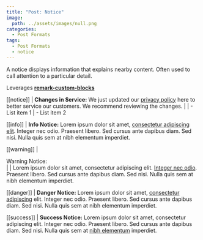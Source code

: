 ```yaml
---
title: "Post: Notice"
image:
  path: ../assets/images/null.png
categories:
  - Post Formats
tags:
  - Post Formats
  - notice
---
```


A notice displays information that explains nearby content. Often used to call attention to a particular detail.

Leverages [**remark-custom-blocks**](https://github.com/zestedesavoir/zmarkdown/tree/master/packages/remark-custom-blocks)

[[notice]]
| **Changes in Service:** We just updated our [privacy policy](#) here to better service our customers. We recommend reviewing the changes.
|
| - List item 1
| - List item 2

[[info]]
| **Info Notice:** Lorem ipsum dolor sit amet, [consectetur adipiscing elit](#). Integer nec odio. Praesent libero. Sed cursus ante dapibus diam. Sed nisi. Nulla quis sem at nibh elementum imperdiet.

[[warning]]
| <div class="header">Warning Notice:</div>
| 
| Lorem ipsum dolor sit amet, consectetur adipiscing elit. [Integer nec odio](#). Praesent libero. Sed cursus ante dapibus diam. Sed nisi. Nulla quis sem at nibh elementum imperdiet.

[[danger]]
| **Danger Notice:** Lorem ipsum dolor sit amet, [consectetur adipiscing](#) elit. Integer nec odio. Praesent libero. Sed cursus ante dapibus diam. Sed nisi. Nulla quis sem at nibh elementum imperdiet.

[[success]]
| **Success Notice:** Lorem ipsum dolor sit amet, consectetur adipiscing elit. Integer nec odio. Praesent libero. Sed cursus ante dapibus diam. Sed nisi. Nulla quis sem at [nibh elementum](#) imperdiet.
